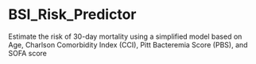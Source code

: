 # BSI_Risk_Predictor
Estimate the risk of 30-day mortality using a simplified model based on Age, Charlson Comorbidity Index (CCI), Pitt Bacteremia Score (PBS), and SOFA score
